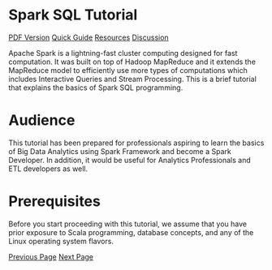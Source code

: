 # Spark SQL Tutorial
[PDF Version](../spark_sql/spark_sql_pdf_version.md)
[Quick Guide](../spark_sql/spark_sql_quick_guide.md)
[Resources](../spark_sql/spark_sql_useful_resources.md)
[Discussion](../spark_sql/spark_sql_discussion.md)

Apache Spark is a lightning-fast cluster computing designed for fast computation. It was built on top of Hadoop MapReduce and it extends the MapReduce model to efficiently use more types of computations which includes Interactive Queries and Stream Processing. This is a brief tutorial that explains the basics of Spark SQL programming.

# Audience
This tutorial has been prepared for professionals aspiring to learn the basics of Big Data Analytics using Spark Framework and become a Spark Developer. In addition, it would be useful for Analytics Professionals and ETL developers as well.

# Prerequisites
Before you start proceeding with this tutorial, we assume that you have prior exposure to Scala programming, database concepts, and any of the Linux operating system flavors.


[Previous Page](../spark_sql/index.md) [Next Page](../spark_sql/spark_introduction.md) 
